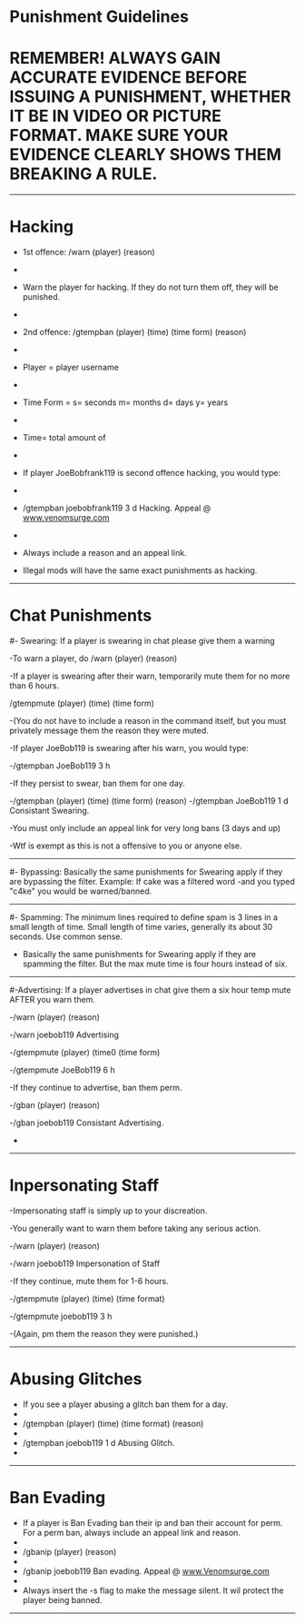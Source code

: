 # Punishment Guidelines

# REMEMBER! ALWAYS GAIN ACCURATE EVIDENCE BEFORE ISSUING A PUNISHMENT, WHETHER IT BE IN VIDEO OR PICTURE FORMAT. MAKE SURE YOUR EVIDENCE CLEARLY SHOWS THEM BREAKING A RULE.
--------------------------------------------------------------------------------------------------------------------------------------------------------

# Hacking

- 1st offence: /warn (player) (reason)
- 
- Warn the player for hacking. If they do not turn them off, they will be punished.
- 
- 2nd offence: /gtempban (player) (time) (time form) (reason)
- 
- Player = player username
- 
- Time Form = s= seconds m= months d= days y= years
- 
- Time= total amount of <timeform>
- 
- If player JoeBobfrank119 is second offence hacking, you would type:
- 
- /gtempban joebobfrank119 3 d Hacking. Appeal @ www.venomsurge.com
- 
- Always include a reason and an appeal link.

- Illegal mods will have the same exact punishments as hacking.
------------------------------------------------------------------------------------------------------------------------------------------------------------------------------

# Chat Punishments

#- Swearing: If a player is swearing in chat please give them a warning

-To warn a player, do /warn (player) (reason)

-If a player is swearing after their warn, temporarily mute them for no more than 6 hours.

/gtempmute (player) (time) (time form)

-(You do not have to include a reason in the command itself, but you must privately message them the reason they were muted.

-If player JoeBob119 is swearing after his warn, you would type:

-/gtempban JoeBob119 3 h

-If they persist to swear, ban them for one day.

-/gtempban (player) (time) (time form) (reason)
-/gtempban JoeBob119 1 d Consistant Swearing.

-You must only include an appeal link for very long bans (3 days and up)

-Wtf is exempt as this is not a offensive to you or anyone else.

------------------------------------------------------------------------------------------------------------------------------------------------------------------------------

#- Bypassing: Basically the same punishments for Swearing apply if they are bypassing the filter. Example: If cake was a filtered word -and you typed "c4ke" you would be warned/banned.

------------------------------------------------------------------------------------------------------------------------------------------------------------------------------

#- Spamming: The minimum lines required to define spam is 3 lines in a small length of time. Small length of time varies, generally its about 30 seconds. Use common sense.

- Basically the same punishments for Swearing apply if they are spamming the filter. But the max mute time is four hours instead of six.

-----------------------------------------------------------------------------------------------------------------------------------------------------------------------------------------

#-Advertising: If a player advertises in chat give them a six hour temp mute AFTER you warn them.

-/warn (player) (reason)

-/warn joebob119 Advertising

-/gtempmute (player) (time0 (time form) 

-/gtempmute JoeBob119 6 h 

-If they continue to advertise, ban them perm.

-/gban (player) (reason)

-/gban joebob119 Consistant Advertising.

-
------------------------------------------------------------------------------------------------------------------------------------------------------------------------------------------

# Inpersonating Staff

-Impersonating staff is simply up to your discreation.

-You generally want to warn them before taking any serious action.

-/warn (player) (reason)

-/warn joebob119 Impersonation of Staff

-If they continue, mute them for 1-6 hours.

-/gtempmute (player) (time) (time format)

-/gtempmute joebob119 3 h

-(Again, pm them the reason they were punished.)


------------------------------------------------------------------------------------------------------------------------------------------------------------------------------

# Abusing Glitches

- If you see a player abusing a glitch ban them for a day.
- 
- /gtempban (player) (time) (time format) (reason)
- 
- /gtempban joebob119 1 d Abusing Glitch.
- 
------------------------------------------------------------------------------------------------------------------------------------------------------------------------------

# Ban Evading

- If a player is Ban Evading ban their ip and ban their account for perm. For a perm ban, always include an appeal link and reason.
- 
- /gbanip (player) (reason)
- 
- /gbanip joebob119 Ban evading. Appeal @ www.Venomsurge.com
- 
- Always insert the -s flag to make the message silent. It wil protect the player being banned.

------------------------------------------------------------------------------------------------------------------------------------------------------------------------------
